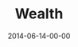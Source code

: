 ---
layout: message
category: message
series: "Meaning"
title: "Wealth"
date: 2014-06-14-00-00
message_id: 868
audio: "http://s3.amazonaws.com/crossroads-media/message/audio/meaning_02.mp3"
audio-duration: ":"
program: "http://s3.amazonaws.com/crossroads-media/documents/06_14-15_02_14Program.pdf"
description: "Chuck Mingo talks about the meaning of wealth."
video: "http://s3.amazonaws.com/crossroads-media/message/video/meaning_02.mp4"
video-duration: ":"
video-image: "http://s3.amazonaws.com/crossroads-media/images/meaning_02_still.jpg"
explicit: false
---